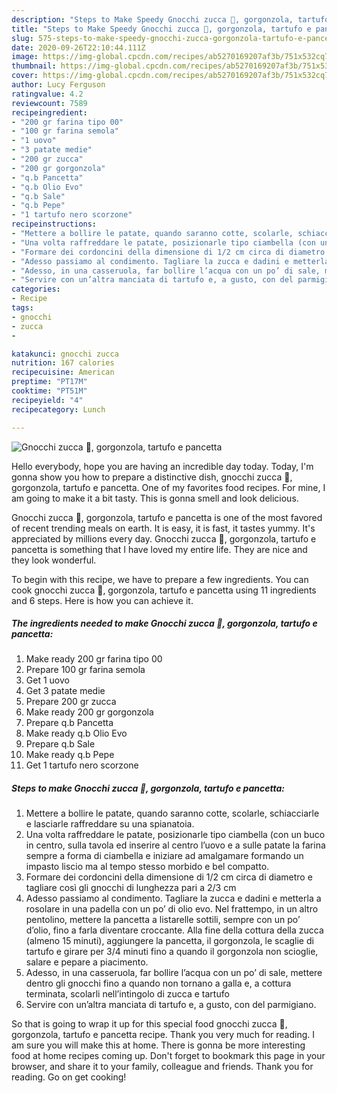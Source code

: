 ```yaml
---
description: "Steps to Make Speedy Gnocchi zucca 🎃, gorgonzola, tartufo e pancetta"
title: "Steps to Make Speedy Gnocchi zucca 🎃, gorgonzola, tartufo e pancetta"
slug: 575-steps-to-make-speedy-gnocchi-zucca-gorgonzola-tartufo-e-pancetta
date: 2020-09-26T22:10:44.111Z
image: https://img-global.cpcdn.com/recipes/ab5270169207af3b/751x532cq70/gnocchi-zucca-🎃-gorgonzola-tartufo-e-pancetta-recipe-main-photo.jpg
thumbnail: https://img-global.cpcdn.com/recipes/ab5270169207af3b/751x532cq70/gnocchi-zucca-🎃-gorgonzola-tartufo-e-pancetta-recipe-main-photo.jpg
cover: https://img-global.cpcdn.com/recipes/ab5270169207af3b/751x532cq70/gnocchi-zucca-🎃-gorgonzola-tartufo-e-pancetta-recipe-main-photo.jpg
author: Lucy Ferguson
ratingvalue: 4.2
reviewcount: 7589
recipeingredient:
- "200 gr farina tipo 00"
- "100 gr farina semola"
- "1 uovo"
- "3 patate medie"
- "200 gr zucca"
- "200 gr gorgonzola"
- "q.b Pancetta"
- "q.b Olio Evo"
- "q.b Sale"
- "q.b Pepe"
- "1 tartufo nero scorzone"
recipeinstructions:
- "Mettere a bollire le patate, quando saranno cotte, scolarle, schiacciarle e lasciarle raffreddare su una spianatoia."
- "Una volta raffreddare le patate, posizionarle tipo ciambella (con un buco in centro, sulla tavola ed inserire al centro l’uovo e a sulle patate la farina sempre a forma di ciambella e iniziare ad amalgamare formando un impasto liscio ma al tempo stesso morbido e bel compatto."
- "Formare dei cordoncini della dimensione di 1/2 cm circa di diametro e tagliare così gli gnocchi di lunghezza pari a 2/3 cm"
- "Adesso passiamo al condimento. Tagliare la zucca e dadini e metterla a rosolare in una padella con un po’ di olio evo. Nel frattempo, in un altro pentolino, mettere la pancetta a listarelle sottili, sempre con un po’ d’olio, fino a farla diventare croccante. Alla fine della cottura della zucca (almeno 15 minuti), aggiungere la pancetta, il gorgonzola, le scaglie di tartufo e girare per 3/4 minuti fino a quando il gorgonzola non scioglie, salare e pepare a piacimento."
- "Adesso, in una casseruola, far bollire l’acqua con un po’ di sale, mettere dentro gli gnocchi fino a quando non tornano a galla e, a cottura terminata, scolarli nell’intingolo di zucca e tartufo"
- "Servire con un’altra manciata di tartufo e, a gusto, con del parmigiano."
categories:
- Recipe
tags:
- gnocchi
- zucca
- 

katakunci: gnocchi zucca  
nutrition: 167 calories
recipecuisine: American
preptime: "PT17M"
cooktime: "PT51M"
recipeyield: "4"
recipecategory: Lunch

---
```



![Gnocchi zucca 🎃, gorgonzola, tartufo e pancetta](https://img-global.cpcdn.com/recipes/ab5270169207af3b/751x532cq70/gnocchi-zucca-🎃-gorgonzola-tartufo-e-pancetta-recipe-main-photo.jpg)

Hello everybody, hope you are having an incredible day today. Today, I'm gonna show you how to prepare a distinctive dish, gnocchi zucca 🎃, gorgonzola, tartufo e pancetta. One of my favorites food recipes. For mine, I am going to make it a bit tasty. This is gonna smell and look delicious.

Gnocchi zucca 🎃, gorgonzola, tartufo e pancetta is one of the most favored of recent trending meals on earth. It is easy, it is fast, it tastes yummy. It's appreciated by millions every day. Gnocchi zucca 🎃, gorgonzola, tartufo e pancetta is something that I have loved my entire life. They are nice and they look wonderful.




To begin with this recipe, we have to prepare a few ingredients. You can cook gnocchi zucca 🎃, gorgonzola, tartufo e pancetta using 11 ingredients and 6 steps. Here is how you can achieve it.

<!--inarticleads1-->

##### The ingredients needed to make Gnocchi zucca 🎃, gorgonzola, tartufo e pancetta:

1. Make ready 200 gr farina tipo 00
1. Prepare 100 gr farina semola
1. Get 1 uovo
1. Get 3 patate medie
1. Prepare 200 gr zucca
1. Make ready 200 gr gorgonzola
1. Prepare q.b Pancetta
1. Make ready q.b Olio Evo
1. Prepare q.b Sale
1. Make ready q.b Pepe
1. Get 1 tartufo nero scorzone




<!--inarticleads2-->

##### Steps to make Gnocchi zucca 🎃, gorgonzola, tartufo e pancetta:

1. Mettere a bollire le patate, quando saranno cotte, scolarle, schiacciarle e lasciarle raffreddare su una spianatoia.
1. Una volta raffreddare le patate, posizionarle tipo ciambella (con un buco in centro, sulla tavola ed inserire al centro l’uovo e a sulle patate la farina sempre a forma di ciambella e iniziare ad amalgamare formando un impasto liscio ma al tempo stesso morbido e bel compatto.
1. Formare dei cordoncini della dimensione di 1/2 cm circa di diametro e tagliare così gli gnocchi di lunghezza pari a 2/3 cm
1. Adesso passiamo al condimento. Tagliare la zucca e dadini e metterla a rosolare in una padella con un po’ di olio evo. Nel frattempo, in un altro pentolino, mettere la pancetta a listarelle sottili, sempre con un po’ d’olio, fino a farla diventare croccante. Alla fine della cottura della zucca (almeno 15 minuti), aggiungere la pancetta, il gorgonzola, le scaglie di tartufo e girare per 3/4 minuti fino a quando il gorgonzola non scioglie, salare e pepare a piacimento.
1. Adesso, in una casseruola, far bollire l’acqua con un po’ di sale, mettere dentro gli gnocchi fino a quando non tornano a galla e, a cottura terminata, scolarli nell’intingolo di zucca e tartufo
1. Servire con un’altra manciata di tartufo e, a gusto, con del parmigiano.




So that is going to wrap it up for this special food gnocchi zucca 🎃, gorgonzola, tartufo e pancetta recipe. Thank you very much for reading. I am sure you will make this at home. There is gonna be more interesting food at home recipes coming up. Don't forget to bookmark this page in your browser, and share it to your family, colleague and friends. Thank you for reading. Go on get cooking!
